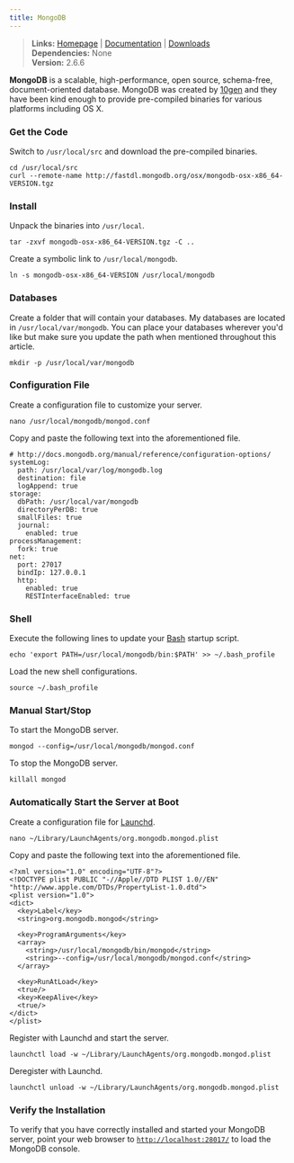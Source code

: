 ```yaml
---
title: MongoDB
---
```


> **Links:** [Homepage](http://www.mongodb.org/) | [Documentation](http://docs.mongodb.org/) | [Downloads](http://www.mongodb.org/downloads)  
> **Dependencies:** None  
> **Version:** <span id="version">2.6.6</span>

**MongoDB** is a scalable, high-performance, open source, schema-free, document-oriented database. MongoDB was created by [10gen](http://www.10gen.com/) and they have been kind enough to provide pre-compiled binaries for various platforms including OS X.


### Get the Code

Switch to `/usr/local/src` and download the pre-compiled binaries.

	cd /usr/local/src
	curl --remote-name http://fastdl.mongodb.org/osx/mongodb-osx-x86_64-VERSION.tgz


### Install

Unpack the binaries into `/usr/local`.

	tar -zxvf mongodb-osx-x86_64-VERSION.tgz -C ..

Create a symbolic link to `/usr/local/mongodb`.

	ln -s mongodb-osx-x86_64-VERSION /usr/local/mongodb


### Databases

Create a folder that will contain your databases. My databases are located in `/usr/local/var/mongodb`. You can place your databases wherever you'd like but make sure you update the path when mentioned throughout this article.

	mkdir -p /usr/local/var/mongodb


### Configuration File

Create a configuration file to customize your server.

	nano /usr/local/mongodb/mongod.conf

Copy and paste the following text into the aforementioned file.

	# http://docs.mongodb.org/manual/reference/configuration-options/
	systemLog:
	  path: /usr/local/var/log/mongodb.log
	  destination: file
	  logAppend: true
	storage:
	  dbPath: /usr/local/var/mongodb
	  directoryPerDB: true
	  smallFiles: true
	  journal:
	    enabled: true
	processManagement:
	  fork: true
	net:
	  port: 27017
	  bindIp: 127.0.0.1
	  http:
	    enabled: true
	    RESTInterfaceEnabled: true


### Shell

Execute the following lines to update your [Bash](http://en.wikipedia.org/wiki/Bash_%28Unix_shell%29) startup script.

	echo 'export PATH=/usr/local/mongodb/bin:$PATH' >> ~/.bash_profile

Load the new shell configurations.

	source ~/.bash_profile


### Manual Start/Stop

To start the MongoDB server.

	mongod --config=/usr/local/mongodb/mongod.conf

To stop the MongoDB server.

	killall mongod


### Automatically Start the Server at Boot

Create a configuration file for [Launchd](http://en.wikipedia.org/wiki/Launchd).

	nano ~/Library/LaunchAgents/org.mongodb.mongod.plist

Copy and paste the following text into the aforementioned file.

	<?xml version="1.0" encoding="UTF-8"?>
	<!DOCTYPE plist PUBLIC "-//Apple//DTD PLIST 1.0//EN" "http://www.apple.com/DTDs/PropertyList-1.0.dtd">
	<plist version="1.0">
	<dict>
	  <key>Label</key>
	  <string>org.mongodb.mongod</string>

	  <key>ProgramArguments</key>
	  <array>
	    <string>/usr/local/mongodb/bin/mongod</string>
	    <string>--config=/usr/local/mongodb/mongod.conf</string>
	  </array>

	  <key>RunAtLoad</key>
	  <true/>
	  <key>KeepAlive</key>
	  <true/>
	</dict>
	</plist>

Register with Launchd and start the server.

	launchctl load -w ~/Library/LaunchAgents/org.mongodb.mongod.plist

Deregister with Launchd.

	launchctl unload -w ~/Library/LaunchAgents/org.mongodb.mongod.plist


### Verify the Installation

To verify that you have correctly installed and started your MongoDB server, point your web browser to [`http://localhost:28017/`](http://localhost:28017/) to load the MongoDB console.
